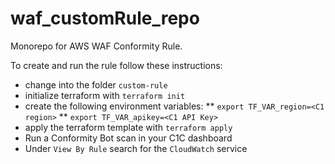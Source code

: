 # waf_customRule_repo
Monorepo for AWS WAF Conformity Rule.

To create and run the rule follow these instructions:

* change into the folder `custom-rule`
* initialize terraform with `terraform init`
* create the following environment variables:
** `export TF_VAR_region=<C1 region>`
** `export TF_VAR_apikey=<C1 API Key>`
* apply the terraform template with `terraform apply`
* Run a Conformity Bot scan in your C1C dashboard
* Under `View By Rule` search for the `CloudWatch` service


